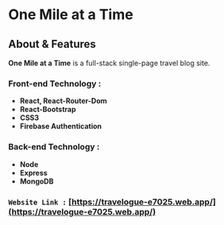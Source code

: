 # **One Mile at a Time**



## About & Features


**One Mile at a Time** is a full-stack single-page travel blog site.

### Front-end Technology : 
- **React, React-Router-Dom**
- **React-Bootstrap**
- **CSS3**
- **Firebase Authentication**


### Back-end Technology : 
- **Node**
- **Express**
- **MongoDB**

### `Website Link :` [https://travelogue-e7025.web.app/](https://travelogue-e7025.web.app/)
